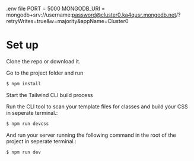.env file
PORT = 5000
MONGODB_URI = mongodb+srv://username:password@cluster0.ka4qusr.mongodb.net/?retryWrites=true&w=majority&appName=Cluster0



# Set up

Clone the repo or download it.

Go to the project folder and run

```sh
$ npm install
```



Start the Tailwind CLI build process

Run the CLI tool to scan your template files for classes and build your CSS in seperate terminal.:

```sh
$ npm run devcss
```


And run your server running the following command in the root of the project in seperate terminal.:

```sh
$ npm run dev
```